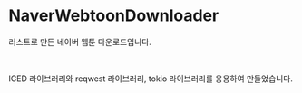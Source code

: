 <h1>NaverWebtoonDownloader</h1>

<p>러스트로 만든 네이버 웹툰 다운로드입니다.</p>
</br>
<p>ICED 라이브러리와 reqwest 라이브러리, tokio 라이브러리를 응용하여 만들었습니다.</p>
